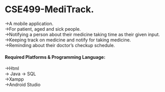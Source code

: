 # CSE499-MediTrack. 

->A mobile application.                                             
->For patient, aged and sick people.                                
->Notifying a person about their medicine taking time as their given input.                                   
->Keeping track on medicine and notify for taking medicine.                                   
->Reminding about their doctor’s checkup schedule.   

#### Required Platforms & Programming Language: 
->Html                                                    
-> Java
-> SQL                                 
->Xampp                                                           
->Android Studio                                                      
 

 
